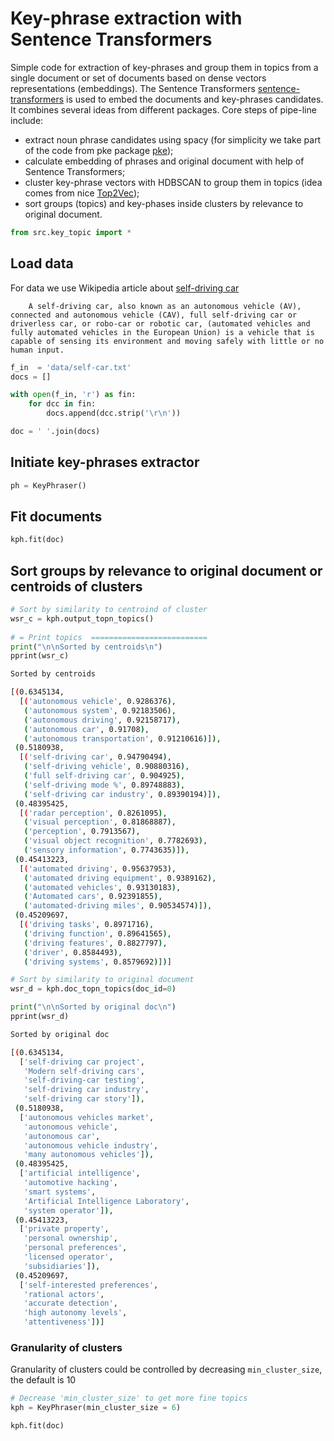 # Key-phrase extraction with Sentence Transformers
Simple code for extraction of key-phrases and group them in topics from a single document or set of documents based on dense vectors representations (embeddings). The Sentence Transformers [sentence-transformers](https://github.com/UKPLab/sentence-transformers) is used to embed the documents and key-phrases candidates. It combines several ideas from different packages. Core steps of pipe-line include:
- extract noun phrase candidates using spacy (for simplicity we take part of the  code from pke package [pke](https://github.com/boudinfl/pke));
- calculate embedding of phrases and original document with help of  Sentence Transformers;
- cluster key-phrase vectors with HDBSCAN to group them in topics (idea comes from nice [Top2Vec](https://github.com/ddangelov/Top2Vec));
- sort groups (topics) and key-phases inside clusters by relevance to original document.


```python
from src.key_topic import *
```

## Load data   
For data we use Wikipedia article about [self-driving car](https://en.wikipedia.org/wiki/Self-driving_car)

```
    A self-driving car, also known as an autonomous vehicle (AV), connected and autonomous vehicle (CAV), full self-driving car or driverless car, or robo-car or robotic car, (automated vehicles and fully automated vehicles in the European Union) is a vehicle that is capable of sensing its environment and moving safely with little or no human input.
```

```python
f_in  = 'data/self-car.txt'
docs = []

with open(f_in, 'r') as fin:
    for dcc in fin:
        docs.append(dcc.strip('\r\n'))

doc = ' '.join(docs)
```

## Initiate key-phrases extractor


```python
ph = KeyPhraser()
```


## Fit documents


```python
kph.fit(doc)
```


## Sort groups by relevance to original document or centroids of clusters


```python
# Sort by similarity to centroind of cluster
wsr_c = kph.output_topn_topics()
    
# = Print topics  ==========================
print("\n\nSorted by centroids\n")
pprint(wsr_c)

```

    
```sh
Sorted by centroids

[(0.6345134,
  [('autonomous vehicle', 0.9286376),
   ('autonomous system', 0.92183506),
   ('autonomous driving', 0.92158717),
   ('autonomous car', 0.91708),
   ('autonomous transportation', 0.91210616)]),
 (0.5180938,
  [('self-driving car', 0.94790494),
   ('self-driving vehicle', 0.90880316),
   ('full self-driving car', 0.904925),
   ('self-driving mode %', 0.89748883),
   ('self-driving car industry', 0.89390194)]),
 (0.48395425,
  [('radar perception', 0.8261095),
   ('visual perception', 0.81868887),
   ('perception', 0.7913567),
   ('visual object recognition', 0.7782693),
   ('sensory information', 0.7743635)]),
 (0.45413223,
  [('automated driving', 0.95637953),
   ('automated driving equipment', 0.9389162),
   ('automated vehicles', 0.93130183),
   ('Automated cars', 0.92391855),
   ('automated-driving miles', 0.90534574)]),
 (0.45209697,
  [('driving tasks', 0.8971716),
   ('driving function', 0.89641565),
   ('driving features', 0.8827797),
   ('driver', 0.8584493),
   ('driving systems', 0.8579692)])]

```


```python
# Sort by similarity to original document
wsr_d = kph.doc_topn_topics(doc_id=0)

print("\n\nSorted by original doc\n")
pprint(wsr_d)
```

    
```sh
Sorted by original doc

[(0.6345134,
  ['self-driving car project',
   'Modern self-driving cars',
   'self-driving-car testing',
   'self-driving car industry',
   'self-driving car story']),
 (0.5180938,
  ['autonomous vehicles market',
   'autonomous vehicle',
   'autonomous car',
   'autonomous vehicle industry',
   'many autonomous vehicles']),
 (0.48395425,
  ['artificial intelligence',
   'automotive hacking',
   'smart systems',
   'Artificial Intelligence Laboratory',
   'system operator']),
 (0.45413223,
  ['private property',
   'personal ownership',
   'personal preferences',
   'licensed operator',
   'subsidiaries']),
 (0.45209697,
  ['self-interested preferences',
   'rational actors',
   'accurate detection',
   'high autonomy levels',
   'attentiveness'])]

```


### Granularity of clusters
Granularity of clusters could be controlled by decreasing `min_cluster_size`, the default is 10


```python
# Decrease 'min_cluster_size' to get more fine topics
kph = KeyPhraser(min_cluster_size = 6)

kph.fit(doc)
```

